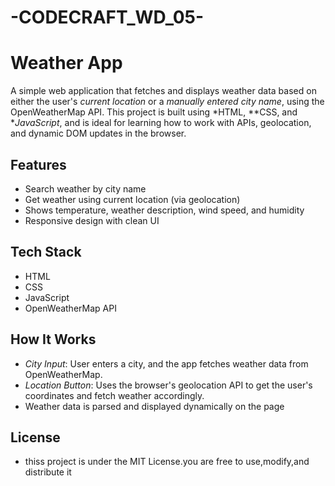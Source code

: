 # -CODECRAFT_WD_05-
# Weather App
A simple web application that fetches and displays weather data based on either the user's *current location* or a *manually entered city name*, using the OpenWeatherMap API.
This project is built using *HTML, **CSS, and **JavaScript*, and is ideal for learning how to work with APIs, geolocation, and dynamic DOM updates in the browser.
##  Features
- Search weather by city name  
- Get weather using current location (via geolocation)  
- Shows temperature, weather description, wind speed, and humidity  
-  Responsive design with clean UI  
##  Tech Stack
- HTML 
- CSS  
- JavaScript 
- OpenWeatherMap API
## How It Works
- *City Input*: User enters a city, and the app fetches weather data from OpenWeatherMap.
- *Location Button*: Uses the browser's geolocation API to get the user's coordinates and fetch weather accordingly.
- Weather data is parsed and displayed dynamically on the page
## License
 - thiss project is under the MIT License.you are free to use,modify,and distribute it

